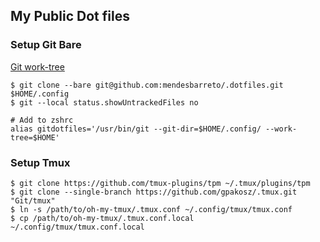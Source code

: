 ## My Public Dot files

### Setup Git Bare
[Git work-tree](https://davidinformatico.com/dotfiles-saving-strategy) 

```shell
$ git clone --bare git@github.com:mendesbarreto/.dotfiles.git $HOME/.config
$ git --local status.showUntrackedFiles no
```

```shell
# Add to zshrc
alias gitdotfiles='/usr/bin/git --git-dir=$HOME/.config/ --work-tree=$HOME'
```

### Setup Tmux

```shell
$ git clone https://github.com/tmux-plugins/tpm ~/.tmux/plugins/tpm
$ git clone --single-branch https://github.com/gpakosz/.tmux.git "Git/tmux"
$ ln -s /path/to/oh-my-tmux/.tmux.conf ~/.config/tmux/tmux.conf
$ cp /path/to/oh-my-tmux/.tmux.conf.local ~/.config/tmux/tmux.conf.local
```


